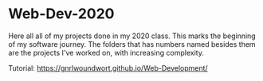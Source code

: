 # Web-Dev-2020
Here all all of my projects done in my 2020 class. This marks the beginning of my software journey.
The folders that has numbers named besides them are the projects I've worked on, with increasing complexity.

Tutorial:
https://gnrlwoundwort.github.io/Web-Development/